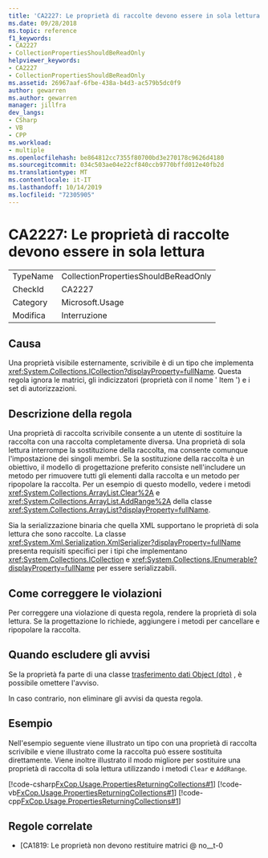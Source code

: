 ```yaml
---
title: 'CA2227: Le proprietà di raccolte devono essere in sola lettura'
ms.date: 09/28/2018
ms.topic: reference
f1_keywords:
- CA2227
- CollectionPropertiesShouldBeReadOnly
helpviewer_keywords:
- CA2227
- CollectionPropertiesShouldBeReadOnly
ms.assetid: 26967aaf-6fbe-438a-b4d3-ac579b5dc0f9
author: gewarren
ms.author: gewarren
manager: jillfra
dev_langs:
- CSharp
- VB
- CPP
ms.workload:
- multiple
ms.openlocfilehash: be864812cc7355f80700bd3e270178c9626d4180
ms.sourcegitcommit: 034c503ae04e22cf840ccb9770bffd012e40fb2d
ms.translationtype: MT
ms.contentlocale: it-IT
ms.lasthandoff: 10/14/2019
ms.locfileid: "72305905"
---
```

# <a name="ca2227-collection-properties-should-be-read-only"></a>CA2227: Le proprietà di raccolte devono essere in sola lettura

|||
|-|-|
|TypeName|CollectionPropertiesShouldBeReadOnly|
|CheckId|CA2227|
|Category|Microsoft.Usage|
|Modifica|Interruzione|

## <a name="cause"></a>Causa

Una proprietà visibile esternamente, scrivibile è di un tipo che implementa <xref:System.Collections.ICollection?displayProperty=fullName>. Questa regola ignora le matrici, gli indicizzatori (proprietà con il nome ' Item ') e i set di autorizzazioni.

## <a name="rule-description"></a>Descrizione della regola

Una proprietà di raccolta scrivibile consente a un utente di sostituire la raccolta con una raccolta completamente diversa. Una proprietà di sola lettura interrompe la sostituzione della raccolta, ma consente comunque l'impostazione dei singoli membri. Se la sostituzione della raccolta è un obiettivo, il modello di progettazione preferito consiste nell'includere un metodo per rimuovere tutti gli elementi dalla raccolta e un metodo per ripopolare la raccolta. Per un esempio di questo modello, vedere i metodi <xref:System.Collections.ArrayList.Clear%2A> e <xref:System.Collections.ArrayList.AddRange%2A> della classe <xref:System.Collections.ArrayList?displayProperty=fullName>.

Sia la serializzazione binaria che quella XML supportano le proprietà di sola lettura che sono raccolte. La classe <xref:System.Xml.Serialization.XmlSerializer?displayProperty=fullName> presenta requisiti specifici per i tipi che implementano <xref:System.Collections.ICollection> e <xref:System.Collections.IEnumerable?displayProperty=fullName> per essere serializzabili.

## <a name="how-to-fix-violations"></a>Come correggere le violazioni

Per correggere una violazione di questa regola, rendere la proprietà di sola lettura. Se la progettazione lo richiede, aggiungere i metodi per cancellare e ripopolare la raccolta.

## <a name="when-to-suppress-warnings"></a>Quando escludere gli avvisi

Se la proprietà fa parte di una classe [trasferimento dati Object (dto)](/previous-versions/msp-n-p/ff649585(v=pandp.10)) , è possibile omettere l'avviso.

In caso contrario, non eliminare gli avvisi da questa regola.

## <a name="example"></a>Esempio

Nell'esempio seguente viene illustrato un tipo con una proprietà di raccolta scrivibile e viene illustrato come la raccolta può essere sostituita direttamente. Viene inoltre illustrato il modo migliore per sostituire una proprietà di raccolta di sola lettura utilizzando i metodi `Clear` e `AddRange`.

[!code-csharp[FxCop.Usage.PropertiesReturningCollections#1](../code-quality/codesnippet/CSharp/ca2227-collection-properties-should-be-read-only_1.cs)]
[!code-vb[FxCop.Usage.PropertiesReturningCollections#1](../code-quality/codesnippet/VisualBasic/ca2227-collection-properties-should-be-read-only_1.vb)]
[!code-cpp[FxCop.Usage.PropertiesReturningCollections#1](../code-quality/codesnippet/CPP/ca2227-collection-properties-should-be-read-only_1.cpp)]

## <a name="related-rules"></a>Regole correlate

- [CA1819: Le proprietà non devono restituire matrici @ no__t-0
